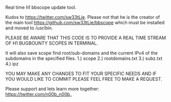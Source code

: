 Real time h1 bbscope update tool.

Kudos to https://twitter.com/sw33tLie. Please not that he is the creator of the main tool https://github.com/sw33tLie/bbscope which must be installed and moved to /usr/bin.

PLEASE BE AWARE THAT THIS CODE IS TO PROVIDE A REAL TIME STREAM OF H1 BUGBOUNTY SCOPES IN TERMINAL. 

It will also save scope find root/sub-domains and the current IPv4 of the subdomains in the specified files.
    1.) scope
    2.) rootdomains.txt
    3.) subz.txt
    4.) ipz

YOU MAY MAKE ANY CHANGES TO FIT YOUR SPECIFIC NEEDS AND IF YOU WOULD LIKE TO COMMIT PLEASE FEEL FREE TO MAKE A REQUEST.


Please support and lets learn more together: https://twitter.com/n00b_n00b_
